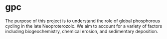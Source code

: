 # gpc

The purpose of this project is to understand the role of global phosphorous cycling in the late Neoproterozoic. We aim to account for a variety of factors including biogeochemistry, chemical erosion, and sedimentary deposition.
